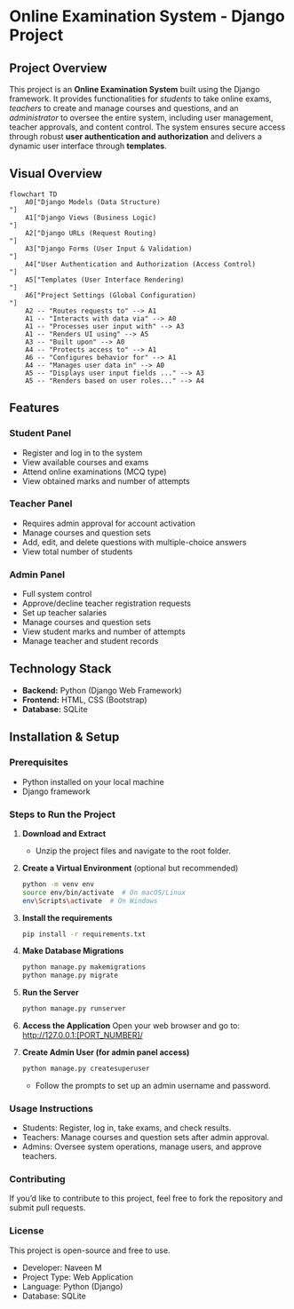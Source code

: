 # Online Examination System - Django Project

## Project Overview

This project is an **Online Examination System** built using the Django framework. It provides functionalities for *students* to take online exams, *teachers* to create and manage courses and questions, and an *administrator* to oversee the entire system, including user management, teacher approvals, and content control. The system ensures secure access through robust **user authentication and authorization** and delivers a dynamic user interface through **templates**.


## Visual Overview

```mermaid
flowchart TD
    A0["Django Models (Data Structure)
"]
    A1["Django Views (Business Logic)
"]
    A2["Django URLs (Request Routing)
"]
    A3["Django Forms (User Input & Validation)
"]
    A4["User Authentication and Authorization (Access Control)
"]
    A5["Templates (User Interface Rendering)
"]
    A6["Project Settings (Global Configuration)
"]
    A2 -- "Routes requests to" --> A1
    A1 -- "Interacts with data via" --> A0
    A1 -- "Processes user input with" --> A3
    A1 -- "Renders UI using" --> A5
    A3 -- "Built upon" --> A0
    A4 -- "Protects access to" --> A1
    A6 -- "Configures behavior for" --> A1
    A4 -- "Manages user data in" --> A0
    A5 -- "Displays user input fields ..." --> A3
    A5 -- "Renders based on user roles..." --> A4
```


## Features

### Student Panel

- Register and log in to the system
- View available courses and exams
- Attend online examinations (MCQ type)
- View obtained marks and number of attempts

### Teacher Panel

- Requires admin approval for account activation
- Manage courses and question sets
- Add, edit, and delete questions with multiple-choice answers
- View total number of students

### Admin Panel

- Full system control
- Approve/decline teacher registration requests
- Set up teacher salaries
- Manage courses and question sets
- View student marks and number of attempts
- Manage teacher and student records

## Technology Stack

- **Backend:** Python (Django Web Framework)
- **Frontend:** HTML, CSS (Bootstrap)
- **Database:** SQLite

## Installation & Setup

### Prerequisites

- Python installed on your local machine
- Django framework

### Steps to Run the Project

1. **Download and Extract**  
   - Unzip the project files and navigate to the root folder.

2. **Create a Virtual Environment** (optional but recommended)

   ```sh
   python -m venv env
   source env/bin/activate  # On macOS/Linux
   env\Scripts\activate  # On Windows
   
3. **Install the requirements**    
    ```sh
    pip install -r requirements.txt

4. **Make Database Migrations**
   ```sh
   python manage.py makemigrations
   python manage.py migrate

5. **Run the Server**
   ```sh
   python manage.py runserver

6. **Access the Application**
     Open your web browser and go to:
     http://127.0.0.1:[PORT_NUMBER]/

7. **Create Admin User (for admin panel access)**
   ```sh
   python manage.py createsuperuser
   ```
   - Follow the prompts to set up an admin username and password.

### Usage Instructions
  - Students: Register, log in, take exams, and check results.
  - Teachers: Manage courses and question sets after admin approval.
  - Admins: Oversee system operations, manage users, and approve teachers.

### Contributing
  If you’d like to contribute to this project, feel free to fork the repository and submit pull requests.

### License
  This project is open-source and free to use.

- Developer: Naveen M
- Project Type: Web Application
- Language: Python (Django)
- Database: SQLite





















   
